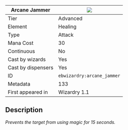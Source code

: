 | Arcane Jammer |![](https://github.com/Electroblob77/Wizardry/blob/1.12.2/src/main/resources/assets/ebwizardry/textures/spells/ebwizardry:arcane_jammer.png)|
|---|---|
| Tier | Advanced |
| Element | Healing |
| Type | Attack |
| Mana Cost | 30 |
| Continuous | No |
| Cast by wizards | Yes |
| Cast by dispensers | Yes |
| ID | `ebwizardry:arcane_jammer` |
| Metadata | 133 |
| First appeared in | Wizardry 1.1 |
## Description
_Prevents the target from using magic for 15 seconds._